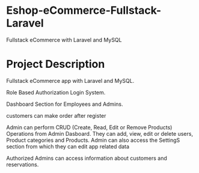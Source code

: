 # Eshop-eCommerce-Fullstack-Laravel
Fullstack eCommerce with Laravel and MySQL

# Project Description
Fullstack eCommerce app with Laravel and MySQL.

Role Based Authorization Login System.

Dashboard Section for Employees and Admins.

customers can make order after register

Admin  can perform CRUD (Create, Read, Edit or Remove Products) Operations from Admin Dasboard. They can add, view, edit or delete users, Product categories and Products. Admin  can also access the SettingS section from which they can edit app related data

Authorized Admins can access information about customers and reservations.

